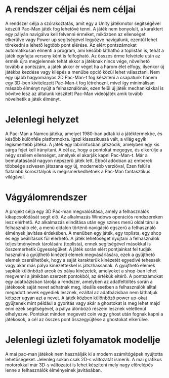 # A rendszer céljai és nem céljai
A rendszer célja a szórakoztatás, amit egy a Unity játékmotor segítségével készült Pac-Man játék fog lehetővé tenni. A játék nem bonyolult, a karaktert egy pályán navigálva kell felvenni érméket, miközben az ellenséget elkerülve vagy Power up segítségével legyőzve navigálunk, ezentúl lehet törekedni a lehető legtöbb pont elérése. Az elért pontszámokat automatikusan elmenti a program, ami később láthathó a toplistán is, tehát a játék egyfajta verseny ként is felfogható. Az összes érme felvétele után az érmék újra megjelennek tehát ekkor a játéknak nincs vége, növelhető tovább a pontszám, a játék akkor ér véget ha a három élet elfogy, ilyenkor új játékba kezdése vagy kilépés a menübe opció közül lehet választani. Nem egy újabb hagyományos 2D Pac-Man-t fog készíteni a csapatunk hanem egy 3D-ben kivitelezett Pac-Man-t fog létrehozni, mivel így minimálisan másabb élményt nyújt a felhasználónak, ezen felül új játék mechanikákkal is bővitve lesz az általunk készített Pac-Man videójáték amik tovább növelhetik a játék élményt.
# Jelenlegi helyzet
A Pac-Man a Namco játéka, amelyet 1980-ban adtak ki a játéktermekbe, és később különféle platformokra. Igazi klasszikussá vált, a világ egyik legismertebb játéka. A játék egy labirintusban játszódik, amelyben egy kis sárga fejet kell irányítani. A cél az, hogy a pontokat megegye, és elkerülje a négy szellem ellenséget, amelyek el akarják kapni Pac-Man-t. Már a bemutatásánál nagyon népszerű játék lett. Ebből adódóan az emberek többsége szívesen játszana egy új, modernebb verzióval, Ezen felül a fiatalabb korosztályok is megismerkedhetnek a Pac-Man fantasztikus világával.
# Vágyálomrendszer
A projekt célja egy 3D Pac-man megvalósítása, amely a felhasználók kikapcsolódását segít elő. Az alkalmazás Windows operációs rendszereken lesz elérhető. Az alkalmazás elindítása után egy színes menü oldal tárul a felhasználó elé, a menü oldalon történő navigáció egszerű a felhasználó élmények javítása érdekében. A menüben egy játék, egy toplista, egy shop és egy beállítások fül elérhető. A játék lehetőséget nyújtani a felhasználók teljesítményének tárolására (toplista), ennek segítségével másokkal is összemérhetik ügyességüket. A játék során elért pontjainkat fel tudják használni a gyüjthető kinézeti elemek megvásárlására, ezek a gyüjthető elemek cserélhetőek, hogy a saját karakterük kinézetét egyedivé tehessék vagy akár más pálya kinézettekkel is játszhassanak. A gyüjthető elemek sapkák különböző arcok és pálya kinézetek, amelyeket a shop-ban lehet megvenni a játékban szerzett pontokból, az értékük eltérő. A pontszámokat egy adatbázisban tárolja a rendszer, amelyben az adatfeltöltés során a játékosok saját nevet adhatnak meg, ideális esetben a felhasználók álltal megadott nevek egyediek lesznek, ezáltal az adatbázisban nem láthatjuk kétszer ugyan azt a nevet. A játék közben különböző power up-okat gyüjtenek mint például a gyorítás vagy akár a ghostokat is meg lehet majd enni ezek segítségével, a pálya ülönböző részein lesznek véletlenül elhelyezve. Pontokat minden megevett coin vagy ghost után fognak kapni a játékosok, a cél az összes pont összegyüjtése a ghostokat elkerülve.
# Jelenlegi üzleti folyamatok modellje
A mai pac-man játékok nem használják ki a modern számítógépek nyújtotta lehetőségeket. Jelenleg sokan csak 2D-s változatát ismerik. A mai grafikus motorokkal már 3D-s változatot is lehet készíteni mely nagy előrelépés lenne a felhasználók élményeinek javításában.